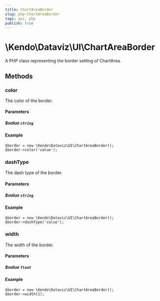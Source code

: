 ```yaml
---
title: ChartAreaBorder
slug: php-ChartAreaBorder
tags: api, php
publish: true
---
```


# \Kendo\Dataviz\UI\ChartAreaBorder

A PHP class representing the border setting of ChartArea.


## Methods

### color
The color of the border.
#### Parameters

##### $value `string`



#### Example 
    $border = new \Kendo\Dataviz\UI\ChartAreaBorder();
    $border->color('value');

### dashType
The dash type of the border.
#### Parameters

##### $value `string`



#### Example 
    $border = new \Kendo\Dataviz\UI\ChartAreaBorder();
    $border->dashType('value');

### width
The width of the border.
#### Parameters

##### $value `float`



#### Example 
    $border = new \Kendo\Dataviz\UI\ChartAreaBorder();
    $border->width(1);

